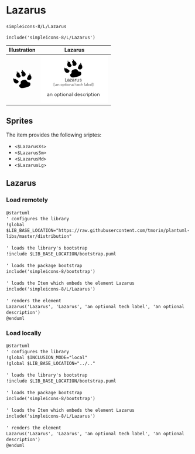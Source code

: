 # Lazarus


```text
simpleicons-8/L/Lazarus
```

```text
include('simpleicons-8/L/Lazarus')
```



| Illustration | Lazarus |
| :---: | :---: |
| ![illustration for Illustration](../../simpleicons-8/L/Lazarus.png) | ![illustration for Lazarus](../../simpleicons-8/L/Lazarus.Local.png) |



## Sprites
The item provides the following sriptes:

- `<$LazarusXs>`
- `<$LazarusSm>`
- `<$LazarusMd>`
- `<$LazarusLg>`





## Lazarus

### Load remotely
```plantuml
@startuml
' configures the library
!global $LIB_BASE_LOCATION="https://raw.githubusercontent.com/tmorin/plantuml-libs/master/distribution"

' loads the library's bootstrap
!include $LIB_BASE_LOCATION/bootstrap.puml

' loads the package bootstrap
include('simpleicons-8/bootstrap')

' loads the Item which embeds the element Lazarus
include('simpleicons-8/L/Lazarus')

' renders the element
Lazarus('Lazarus', 'Lazarus', 'an optional tech label', 'an optional description')
@enduml
```

### Load locally
```plantuml
@startuml
' configures the library
!global $INCLUSION_MODE="local"
!global $LIB_BASE_LOCATION="../.."

' loads the library's bootstrap
!include $LIB_BASE_LOCATION/bootstrap.puml

' loads the package bootstrap
include('simpleicons-8/bootstrap')

' loads the Item which embeds the element Lazarus
include('simpleicons-8/L/Lazarus')

' renders the element
Lazarus('Lazarus', 'Lazarus', 'an optional tech label', 'an optional description')
@enduml
```

